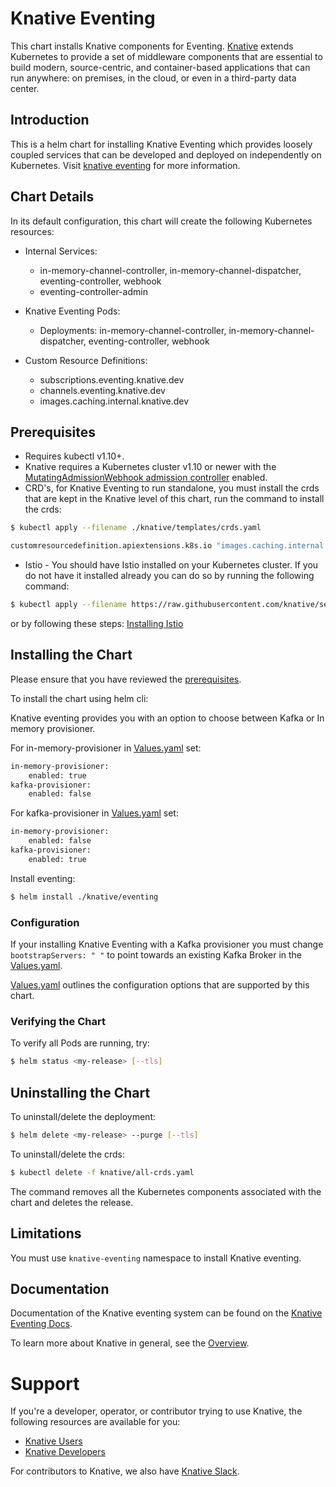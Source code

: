 # Knative Eventing

This chart installs Knative components for Eventing.
[Knative](https://github.com/knative/) extends Kubernetes to provide a set of middleware components that are essential to build modern, source-centric, and container-based applications that can run anywhere: on premises, in the cloud, or even in a third-party data center.

## Introduction

This is a helm chart for installing Knative Eventing which provides loosely coupled services that can be developed and deployed on independently on Kubernetes. Visit [knative eventing](https://github.com/knative/eventing/blob/master/README.md) for more information.

## Chart Details

In its default configuration, this chart will create the following Kubernetes resources:

- Internal Services:
    - in-memory-channel-controller, in-memory-channel-dispatcher, eventing-controller, webhook
    - eventing-controller-admin

- Knative Eventing Pods:
    - Deployments: in-memory-channel-controller, in-memory-channel-dispatcher, eventing-controller, webhook

- Custom Resource Definitions:
    - subscriptions.eventing.knative.dev
    - channels.eventing.knative.dev
    - images.caching.internal.knative.dev

## Prerequisites

- Requires kubectl v1.10+.
- Knative requires a Kubernetes cluster v1.10 or newer with the
[MutatingAdmissionWebhook admission controller](https://kubernetes.io/docs/reference/access-authn-authz/admission-controllers/#how-do-i-turn-on-an-admission-controller)
enabled.
- CRD's, for Knative Eventing to run standalone, you must install the crds that are kept in the Knative level of this chart, run the command to install the crds:
```bash
$ kubectl apply --filename ./knative/templates/crds.yaml

customresourcedefinition.apiextensions.k8s.io "images.caching.internal.knative.dev" created
```
- Istio - You should have Istio installed on your Kubernetes cluster. If you do not have it installed already you can do so by running the following command:
```bash
$ kubectl apply --filename https://raw.githubusercontent.com/knative/serving/v0.2.3/third_party/istio-1.0.2/istio.yaml
```
or by following these steps:
[Installing Istio](https://github.com/knative/docs/blob/master/install/Knative-with-any-k8s.md#installing-istio)

## Installing the Chart

Please ensure that you have reviewed the [prerequisites](#prerequisites).

To install the chart using helm cli:

Knative eventing provides you with an option to choose between Kafka or In memory provisioner.

For in-memory-provisioner in [Values.yaml](./values.yaml) set:
```bash
in-memory-provisioner:
    enabled: true
kafka-provisioner:
    enabled: false
```
For kafka-provisioner in [Values.yaml](./values.yaml) set:
```bash
in-memory-provisioner:
    enabled: false
kafka-provisioner:
    enabled: true
```

Install eventing:
```bash
$ helm install ./knative/eventing
```

### Configuration

If your installing Knative Eventing with a Kafka provisioner you must change `bootstrapServers: " "` to point towards an existing Kafka Broker in the [Values.yaml](./charts/kafka-provisioner/values.yaml).

[Values.yaml](./values.yaml) outlines the configuration options that are supported by this chart.

### Verifying the Chart

To verify all Pods are running, try:
```bash
$ helm status <my-release> [--tls]
```

## Uninstalling the Chart

To uninstall/delete the deployment:
```bash
$ helm delete <my-release> --purge [--tls]
```

To uninstall/delete the crds:
```bash
$ kubectl delete -f knative/all-crds.yaml
```

The command removes all the Kubernetes components associated with the chart and deletes the release.

## Limitations

You must use `knative-eventing` namespace to install Knative eventing.

## Documentation

Documentation of the Knative eventing system can be found on the [Knative Eventing Docs](https://github.com/knative/eventing/blob/master/README.md).

To learn more about Knative in general, see the [Overview](https://github.com/knative/docs/blob/master/README.md).

# Support

If you're a developer, operator, or contributor trying to use Knative, the
following resources are available for you:

- [Knative Users](https://groups.google.com/forum/#!forum/knative-users)
- [Knative Developers](https://groups.google.com/forum/#!forum/knative-dev)

For contributors to Knative, we also have [Knative Slack](https://slack.knative.dev).
